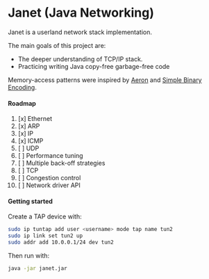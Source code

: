 # Janet (Java Networking)

Janet is a userland network stack implementation. 

The main goals of this project are:
- The deeper understanding of TCP/IP stack.
- Practicing writing Java copy-free garbage-free code

Memory-access patterns were inspired by [Aeron](https://github.com/real-logic/aeron) 
and [Simple Binary Encoding](https://github.com/real-logic/simple-binary-encoding).

#### Roadmap

1. [x] Ethernet
2. [x] ARP
3. [x] IP
4. [x] ICMP
5. [ ] UDP
6. [ ] Performance tuning
7. [ ] Multiple back-off strategies
8. [ ] TCP
9. [ ] Congestion control
10. [ ] Network driver API

#### Getting started

Create a TAP device with:

```bash
sudo ip tuntap add user <username> mode tap name tun2
sudo ip link set tun2 up
sudo addr add 10.0.0.1/24 dev tun2
```

Then run with:

```bash
java -jar janet.jar
```
